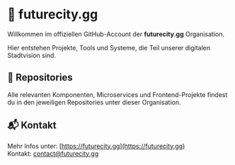 # 🌆 futurecity.gg

Willkommen im offiziellen GitHub-Account der **futurecity.gg** Organisation.

Hier entstehen Projekte, Tools und Systeme, die Teil unserer digitalen Stadtvision sind.

## 📁 Repositories

Alle relevanten Komponenten, Microservices und Frontend-Projekte findest du in den jeweiligen Repositories unter dieser Organisation.

## 📬 Kontakt

Mehr Infos unter: [https://futurecity.gg](https://futurecity.gg)  
Kontakt: contact@futurecity.gg
